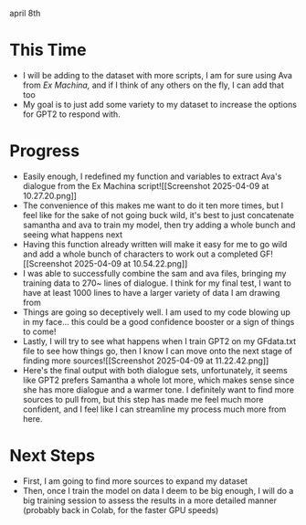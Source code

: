 april 8th
# This Time
- I will be adding to the dataset with more scripts, I am for sure using Ava from *Ex Machina,* and if I think of any others on the fly, I can add that too
- My goal is to just add some variety to my dataset to increase the options for GPT2 to respond with.

# Progress
- Easily enough, I redefined my function and variables to extract Ava's dialogue from the Ex Machina script![[Screenshot 2025-04-09 at 10.27.20.png]]
- The convenience of this makes me want to do it ten more times, but I feel like for the sake of not going buck wild, it's best to just concatenate samantha and ava to train my model, then try adding a whole bunch and seeing what happens next
- Having this function already written will make it easy for me to go wild and add a whole bunch of characters to work out a completed GF![[Screenshot 2025-04-09 at 10.54.22.png]]
- I was able to successfully combine the sam and ava files, bringing my training data to 270~ lines of dialogue. I think for my final test, I want to have at least 1000 lines to have a larger variety of data I am drawing from 
- Things are going so deceptively well. I am used to my code blowing up in my face... this could be a good confidence booster or a sign of things to come!
- Lastly, I will try to see what happens when I train GPT2 on my GFdata.txt file to see how things go, then I know I can move onto the next stage of finding more sources![[Screenshot 2025-04-09 at 11.22.42.png]]
- Here's the final output with both dialogue sets, unfortunately, it seems like GPT2 prefers Samantha a whole lot more, which makes sense since she has more dialogue and a warmer tone. I definitely want to find more sources to pull from, but this step has made me feel much more confident, and I feel like I can streamline my process much more from here.

# Next Steps
- First, I am going to find more sources to expand my dataset
- Then, once I train the model on data I deem to be big enough, I will do a big training session to assess the results in a more detailed manner (probably back in Colab, for the faster GPU speeds)